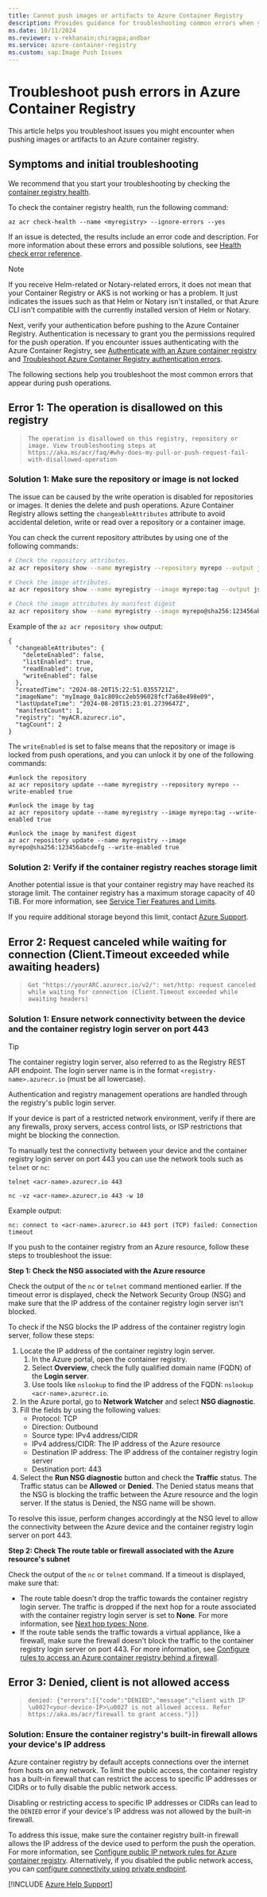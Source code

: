 ```yaml
---
title: Cannot push images or artifacts to Azure Container Registry
description: Provides guidance for troubleshooting common errors when you push images or artifacts to an Azure container registry.
ms.date: 10/11/2024
ms.reviewer: v-rekhanain;chiragpa;andbar
ms.service: azure-container-registry
ms.custom: sap:Image Push Issues
---
```


# Troubleshoot push errors in Azure Container Registry

This article helps you troubleshoot issues you might encounter when pushing images or artifacts to an Azure container registry.

## Symptoms and initial troubleshooting

We recommend that you start your troubleshooting by checking the [container registry health](/azure/container-registry/container-registry-check-health).

To check the container registry health, run the following command:

```azurecli
az acr check-health --name <myregistry> --ignore-errors --yes
```

If an issue is detected, the results include an error code and description. For more information about these errors and possible solutions, see [Health check error reference](/azure/container-registry/container-registry-health-error-reference).

> [!NOTE]
> If you receive Helm-related or Notary-related errors, it does not mean that your Container Registry or AKS is not working or has a problem. It just indicates the issues such as that Helm or Notary isn't installed, or that Azure CLI isn't compatible with the currently installed version of Helm or Notary.

Next, verify your authentication before pushing to the Azure Container Registry. Authentication is necessary to grant you the permissions required for the push operation. If you encounter issues authenticating with the Azure Container Registry, see [Authenticate with an Azure container registry](/azure/container-registry/container-registry-authentication?tabs=azure-cli) and [Troubleshoot Azure Container Registry authentication errors](acr-authentication-errors.md).

The following sections help you troubleshoot the most common errors that appear during push operations.

## Error 1: The operation is disallowed on this registry

> `The operation is disallowed on this registry, repository or image. View troubleshooting steps at https://aka.ms/acr/faq/#why-does-my-pull-or-push-request-fail-with-disallowed-operation`

### Solution 1: Make sure the repository or image is not locked

The issue can be caused by the write operation is disabled for repositories or images. It denies the delete and push operations. Azure Container Registry allows setting the `changeableAttributes`  attribute to avoid accidental deletion, write or read over a repository or a container image.

You can check the current repository attributes by using one of the following commands:

```bash
# Check the repository attributes.
az acr repository show --name myregistry --repository myrepo --output jsonc

# Check the image attributes.
az acr repository show --name myregistry --image myrepo:tag --output jsonc

# Check the image attributes by manifest digest 
az acr repository show --name myregistry --image myrepo@sha256:123456abcdefg --output jsonc
```

Example of the `az acr repository show` output:

```output
{
  "changeableAttributes": {
    "deleteEnabled": false,
    "listEnabled": true,
    "readEnabled": true,
    "writeEnabled": false
  },
  "createdTime": "2024-08-20T15:22:51.0355721Z",
  "imageName": "myImage_0a1c809cc2eb596028fcf7a68e498e09",
  "lastUpdateTime": "2024-08-20T15:23:01.2739647Z",
  "manifestCount": 1,
  "registry": "myACR.azurecr.io",
  "tagCount": 2
}
```

The `writeEnabled` is set to false means that the repository or image is locked from push operations, and you can unlock it by one of the following commands:

```azurecli
#unlock the repository
az acr repository update --name myregistry --repository myrepo --write-enabled true 

#unlock the image by tag
az acr repository update --name myregistry --image myrepo:tag --write-enabled true 

#unlock the image by manifest digest
az acr repository update --name myregistry --image myrepo@sha256:123456abcdefg --write-enabled true 
```

### Solution 2: Verify if the container registry reaches storage limit

Another potential issue is that your container registry may have reached its storage limit. The container registry has a maximum storage capacity of 40 TiB. For more information, see [Service Tier Features and Limits](/azure/container-registry/container-registry-skus#service-tier-features-and-limits).

If you require additional storage beyond this limit, contact [Azure Support](#contact-us-for-help).


## Error 2: Request canceled while waiting for connection (Client.Timeout exceeded while awaiting headers)

> `Get "https://yourARC.azurecr.io/v2/": net/http: request canceled while waiting for connection (Client.Timeout exceeded while awaiting headers)`

### Solution 1: Ensure network connectivity between the device and the container registry login server on port 443

> [!TIP]
> The container registry login server, also referred to as the Registry REST API endpoint. The login server name is in the format `<registry-name>.azurecr.io` (must be all lowercase).

Authentication and registry management operations are handled through the registry's public login server.

If your device is part of a restricted network environment, verify if there are any firewalls, proxy servers, access control lists, or ISP restrictions that might be blocking the connection.

To manually test the connectivity between your device and the container registry login server on port 443 you can use the network tools such as `telnet` or `nc`:

```command
telnet <acr-name>.azurecr.io 443 
```

```command
nc -vz <acr-name>.azurecr.io 443 -w 10
```

Example output:

```output
nc: connect to <acr-name>.azurecr.io 443 port (TCP) failed: Connection timeout
```

If you push to the container registry from an Azure resource, follow these steps to troubleshoot the issue:

**Step 1: Check the NSG associated with the Azure resource**

Check the output of the `nc` or `telnet` command mentioned earlier. If the timeout error is displayed, check the Network Security Group (NSG) and make sure that the IP address of the container registry login server isn't blocked.

To check if the NSG blocks the IP address of the container registry login server, follow these steps:

1. Locate the IP address of the container registry login server.
   1. In the Azure portal, open the container registry.
   2. Select **Overview**, check the fully qualified domain name (FQDN) of the **Login server**.
   3. Use tools like `nslookup` to find the IP address of the FQDN: `nslookup <acr-name>.azurecr.io`.
3. In the Azure portal, go to **Network Watcher** and select **NSG diagnostic**.
4. Fill the fields by using the following values:
	- Protocol: TCP
	- Direction: Outbound
    - Source type: IPv4 address/CIDR
	- IPv4 address/CIDR: The IP address of the Azure resource
	- Destination IP address: The IP address of the container registry login server
	- Destination port: 443
5. Select the **Run NSG diagnostic** button and check the **Traffic** status.
The Traffic status can be **Allowed** or **Denied**. The Denied status means that the NSG is blocking the traffic between the Azure resource and the login server. If the status is Denied, the NSG name will be shown.

To resolve this issue, perform changes accordingly at the NSG level to allow the connectivity between the Azure device and the container registry login server on port 443.

**Step 2: Check The route table or firewall associated with the Azure resource's subnet**

Check the output of the `nc` or `telnet` command. If a timeout is displayed, make sure that:

- The route table doesn't drop the traffic towards the container registry login server. The traffic is dropped if the next hop for a route associated with the container registry login server is set to **None**. For more information, see [Next hop types: None](/azure/virtual-network/virtual-networks-udr-overview#:~:text=custom%20route.-,None,-%3A%20Traffic%20routed%20to).
- If the route table sends the traffic towards a virtual appliance, like a firewall, make sure the firewall doesn't block the traffic to the container registry login server on port 443. For more information, see [Configure rules to access an Azure container registry behind a firewall](/azure/container-registry/container-registry-firewall-access-rules).

## Error 3: Denied, client is not allowed access

>`denied: {"errors":[{"code":"DENIED","message":"client with IP \u0027<your-device-IP>\u0027 is not allowed access. Refer https://aka.ms/acr/firewall to grant access."}]}`

### Solution: Ensure the container registry's built-in firewall allows your device's IP address

Azure container registry by default accepts connections over the internet from hosts on any network. To limit the public access, the container registry has a built-in firewall that can restrict the access to specific IP addresses or CIDRs or to fully disable the public network access.

Disabling or restricting access to specific IP addresses or CIDRs can lead to the `DENIED` error if your device's IP address was not allowed by the built-in firewall.

To address this issue, make sure the container registry built-in firewall allows the IP address of the device used to perform the push the operation. For more information, see [Configure public IP network rules for Azure container registry](/azure/container-registry/container-registry-access-selected-networks).
Alternatively, if you disabled the public network access, you can [configure connectivity using private endpoint](/azure/container-registry/container-registry-private-link).


[!INCLUDE [Azure Help Support](../../includes/azure-help-support.md)]
